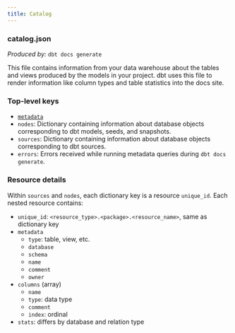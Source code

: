 ```yaml
---
title: Catalog
---
```


### catalog.json

_Produced by:_ `dbt docs generate`

This file contains information from your data warehouse about the tables and views produced by the models in your project. dbt uses this file to render information like column types and table statistics into the docs site.

### Top-level keys

- [`metadata`](dbt-artifacts#common-artifact-metadata)
- `nodes`: Dictionary containing information about database objects corresponding to dbt models, seeds, and snapshots.
- `sources`: Dictionary containing information about database objects corresponding to dbt sources.
- `errors`: Errors received while running metadata queries during `dbt docs generate`.

### Resource details

Within `sources` and `nodes`, each dictionary key is a resource `unique_id`. Each nested resource contains:
- `unique_id`: `<resource_type>.<package>.<resource_name>`, same as dictionary key
- `metadata`
    - `type`: table, view, etc.
    - `database`
    - `schema`
    - `name`
    - `comment`
    - `owner`
- `columns` (array)
    - `name`
    - `type`: data type
    - `comment`
    - `index`: ordinal
- `stats`: differs by database and relation type
